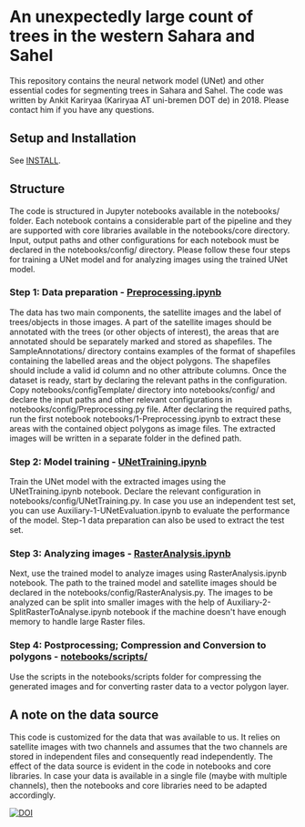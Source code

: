 # An unexpectedly large count of trees in the western Sahara and Sahel
This repository contains the neural network model (UNet) and other essential codes for segmenting trees in Sahara and Sahel. The code was written by Ankit Kariryaa (Kariryaa AT uni-bremen DOT de) in 2018. Please contact him if you have any questions.

## Setup and Installation
See [INSTALL](./INSTALL.md).

## Structure
The code is structured in Jupyter notebooks available in the notebooks/ folder. Each notebook contains a considerable part of the pipeline and they are supported with core libraries available in the notebooks/core directory. Input, output paths and other configurations for each notebook must be declared in the notebooks/config/ directory. Please follow these four steps for training a UNet model and for analyzing images using the trained UNet model.


### Step 1: Data preparation - [Preprocessing.ipynb](notebooks/1-Preprocessing.ipynb)
The data has two main components, the satellite images and the label of trees/objects in those images. A part of the satellite images should be annotated with the trees (or other objects of interest), the areas that are annotated should be separately marked and stored as shapefiles. The SampleAnnotations/ directory contains examples of the format of shapefiles containing the labelled areas and the object polygons. The shapefiles should include a valid id column and no other attribute columns.
Once the dataset is ready, start by declaring the relevant paths in the configuration. Copy notebooks/configTemplate/ directory into notebooks/config/ and declare the input paths and other relevant configurations in notebooks/config/Preprocessing.py file. After declaring the required paths, run the first notebook notebooks/1-Preprocessing.ipynb to extract these areas with the contained object polygons as image files. The extracted images will be written in a separate folder in the defined path.

### Step 2: Model training - [UNetTraining.ipynb](notebooks/2-UNetTraining.ipynb)
Train the UNet model with the extracted images using the UNetTraining.ipynb notebook. Declare the relevant configuration in notebooks/config/UNetTraining.py. In case you use an independent test set, you can use Auxiliary-1-UNetEvaluation.ipynb to evaluate the performance of the model. Step-1 data preparation can also be used to extract the test set.

### Step 3: Analyzing images - [RasterAnalysis.ipynb](notebooks/3-RasterAnalysis.ipynb)
Next, use the trained model to analyze images using RasterAnalysis.ipynb notebook. The path to the trained model and satellite images should be declared in the notebooks/config/RasterAnalysis.py. The images to be analyzed can be split into smaller images with the help of Auxiliary-2-SplitRasterToAnalyse.ipynb notebook if the machine doesn't have enough memory to handle large Raster files.

### Step 4: Postprocessing; Compression and Conversion to polygons - [notebooks/scripts/](notebooks/scripts/)
Use the scripts in the notebooks/scripts folder for compressing the generated images and for converting raster data to a vector polygon layer.
   

## A note on the data source
This code is customized for the data that was available to us. It relies on satellite images with two channels and assumes that the two channels are stored in independent files and consequently read independently. The effect of the data source is evident in the code in notebooks and core libraries. In case your data is available in a single file (maybe with multiple channels), then the notebooks and core libraries need to be adapted accordingly.

[![DOI](https://zenodo.org/badge/281404024.svg)](https://zenodo.org/badge/latestdoi/281404024)
